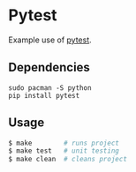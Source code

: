 # Pytest

Example use of [pytest](https://docs.pytest.org/en/7.1.x/).

## Dependencies
```
sudo pacman -S python
pip install pytest
```

## Usage
```sh
$ make        # runs project
$ make test   # unit testing
$ make clean  # cleans project
```
